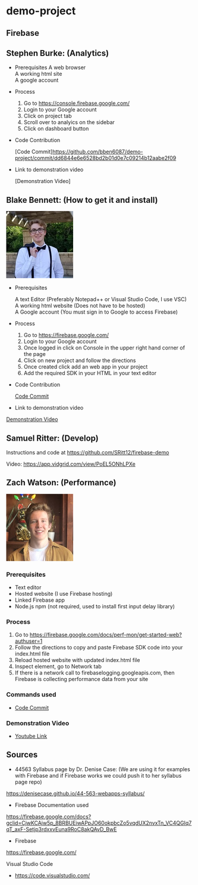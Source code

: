 # demo-project

## Firebase

## Stephen Burke: (Analytics)
- Prerequisites
  A web browser <br/>
  A working html site <br/>
  A google account <br/>
  
- Process
  
  1. Go to https://console.firebase.google.com/ <br/>
  2. Login to your Google account <br/>
  3. Click on project tab <br/>
  4. Scroll over to analyics on the sidebar <br/>
  5. Click on dashboard button <br/>
  
- Code Contribution 

  [Code Commit]https://github.com/bben6087/demo-project/commit/dd6844e6e6528bd2b01d0e7c09214b12aabe2f09
  
- Link to demonstration video

  [Demonstration Video]

## Blake Bennett: (How to get it and install)
![Profile picture](me.jpg)
- Prerequisites

  A text Editor (Preferably Notepad++ or Visual Studio Code, I use VSC)<br/>
  A working html website (Does not have to be hosted)<br/>
  A Google account (You must sign in to Google to access Firebase)
- Process

   1. Go to https://firebase.google.com/<br/>
  2. Login to your Google account<br/>
  3. Once logged in click on Console in the upper right hand corner of the page<br/>
  4. Click on new project and follow the directions<br/>
  5. Once created click add an web app in your project<br/>
  6. Add the required SDK in your HTML in your text editor<br/>
 
- Code Contribution 

  [Code Commit](https://github.com/bben6087/demo-project/commit/62f0ac7a759f10a0bbe065521d1ad0e43cbfcb36)
  
- Link to demonstration video

[Demonstration Video](https://use.vg/wVMweJ)

## Samuel Ritter: (Develop)

Instructions and code at https://github.com/SRitt12/firebase-demo

Video: https://app.vidgrid.com/view/PoEL5ONhLPXe

## Zach Watson: (Performance)
![Profile picture](zach.jpg)

### Prerequisites
- Text editor
- Hosted website (I use Firebase hosting)
- Linked Firebase app
- Node.js npm (not required, used to install first input delay library)

### Process
1. Go to https://firebase.google.com/docs/perf-mon/get-started-web?authuser=1
2. Follow the directions to copy and paste Firebase SDK code into your index.html file
3. Reload hosted website with updated index.html file
4. Inspect element, go to Network tab
5. If there is a network call to firebaselogging.googleapis.com, then Firebase is collecting performance data from your site

### Commands used
- [Code Commit](https://github.com/bben6087/demo-project/commit/84dffe9ff805af7b329379609d96d4257d2a9ef3)

### Demonstration Video
- [Youtube Link](https://youtu.be/QpNauMLp6AA)


## Sources
- 44563 Syllabus page by Dr. Denise Case: (We are using it for examples with Firebase and if Firebase works we could push it to her syllabus page repo)

https://denisecase.github.io/44-563-webapps-syllabus/

- Firebase Documentation used

https://firebase.google.com/docs?gclid=CjwKCAjw5p_8BRBUEiwAPpJO60okpbcZo5vqdUX2nvxTn_VC4QGIq7qT_axF-Setjp3rdxxvEuna9RoC8akQAvD_BwE 

- Firebase

https://firebase.google.com/

Visual Studio Code
- https://code.visualstudio.com/
